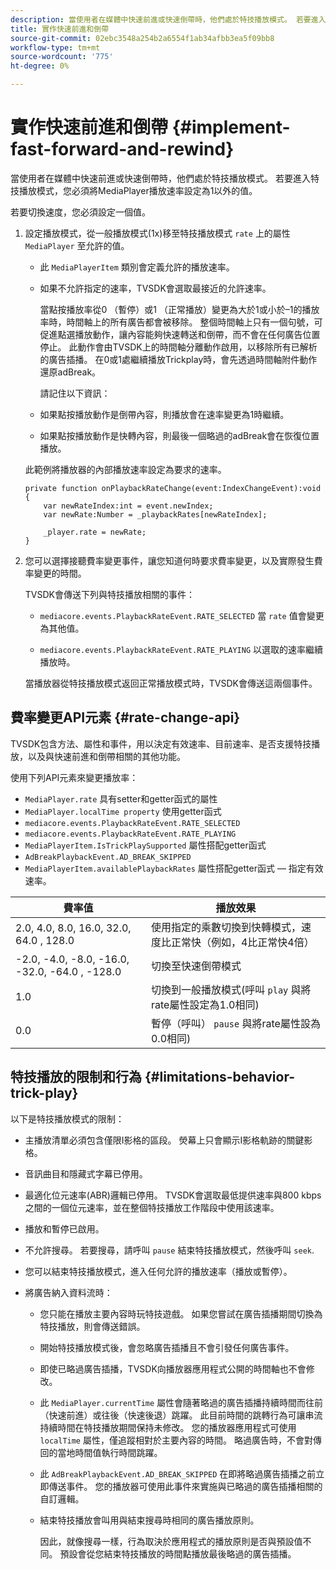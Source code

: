 ```yaml
---
description: 當使用者在媒體中快速前進或快速倒帶時，他們處於特技播放模式。 若要進入特技播放模式，您必須將MediaPlayer播放速率設定為1以外的值。
title: 實作快速前進和倒帶
source-git-commit: 02ebc3548a254b2a6554f1ab34afbb3ea5f09bb8
workflow-type: tm+mt
source-wordcount: '775'
ht-degree: 0%

---
```


# 實作快速前進和倒帶 {#implement-fast-forward-and-rewind}

當使用者在媒體中快速前進或快速倒帶時，他們處於特技播放模式。 若要進入特技播放模式，您必須將MediaPlayer播放速率設定為1以外的值。

若要切換速度，您必須設定一個值。

1. 設定播放模式，從一般播放模式(1x)移至特技播放模式 `rate` 上的屬性 `MediaPlayer` 至允許的值。

   * 此 `MediaPlayerItem` 類別會定義允許的播放速率。
   * 如果不允許指定的速率，TVSDK會選取最接近的允許速率。

     當點按播放率從0 （暫停）或1 （正常播放）變更為大於1或小於–1的播放率時，時間軸上的所有廣告都會被移除。 整個時間軸上只有一個句號，可促進點選播放動作，讓內容能夠快速轉送和倒帶，而不會在任何廣告位置停止。 此動作會由TVSDK上的時間軸分離動作啟用，以移除所有已解析的廣告插播。 在0或1處繼續播放Trickplay時，會先透過時間軸附件動作還原adBreak。

     請記住以下資訊：

   * 如果點按播放動作是倒帶內容，則播放會在速率變更為1時繼續。
   * 如果點按播放動作是快轉內容，則最後一個略過的adBreak會在恢復位置播放。

   此範例將播放器的內部播放速率設定為要求的速率。

   ```
   private function onPlaybackRateChange(event:IndexChangeEvent):void { 
       var newRateIndex:int = event.newIndex; 
       var newRate:Number = _playbackRates[newRateIndex]; 
   
       _player.rate = newRate; 
   } 
   ```

1. 您可以選擇接聽費率變更事件，讓您知道何時要求費率變更，以及實際發生費率變更的時間。

   TVSDK會傳送下列與特技播放相關的事件：

   * `mediacore.events.PlaybackRateEvent.RATE_SELECTED` 當 `rate` 值會變更為其他值。

   * `mediacore.events.PlaybackRateEvent.RATE_PLAYING` 以選取的速率繼續播放時。

   當播放器從特技播放模式返回正常播放模式時，TVSDK會傳送這兩個事件。

## 費率變更API元素 {#rate-change-api}

TVSDK包含方法、屬性和事件，用以決定有效速率、目前速率、是否支援特技播放，以及與快速前進和倒帶相關的其他功能。

使用下列API元素來變更播放率：

* `MediaPlayer.rate` 具有setter和getter函式的屬性
* `MediaPlayer.localTime property` 使用getter函式
* `mediacore.events.PlaybackRateEvent.RATE_SELECTED`
* `mediacore.events.PlaybackRateEvent.RATE_PLAYING`
* `MediaPlayerItem.IsTrickPlaySupported` 屬性搭配getter函式
* `AdBreakPlaybackEvent.AD_BREAK_SKIPPED`
* `MediaPlayerItem.availablePlaybackRates` 屬性搭配getter函式 — 指定有效速率。

| 費率值 | 播放效果 |
|---|---|
| 2.0, 4.0, 8.0, 16.0, 32.0, 64.0  , 128.0 | 使用指定的乘數切換到快轉模式，速度比正常快（例如，4比正常快4倍） |
| -2.0, -4.0, -8.0, -16.0, -32.0, -64.0  , -128.0 | 切換至快速倒帶模式 |
| 1.0 | 切換到一般播放模式(呼叫 `play` 與將rate屬性設定為1.0相同) |
| 0.0 | 暫停（呼叫） `pause` 與將rate屬性設為0.0相同) |

## 特技播放的限制和行為 {#limitations-behavior-trick-play}

以下是特技播放模式的限制：

* 主播放清單必須包含僅限I影格的區段。 熒幕上只會顯示I影格軌跡的關鍵影格。
* 音訊曲目和隱藏式字幕已停用。
* 最適化位元速率(ABR)邏輯已停用。 TVSDK會選取最低提供速率與800 kbps之間的一個位元速率，並在整個特技播放工作階段中使用該速率。
* 播放和暫停已啟用。
* 不允許搜尋。 若要搜尋，請呼叫 `pause` 結束特技播放模式，然後呼叫 `seek`.

* 您可以結束特技播放模式，進入任何允許的播放速率（播放或暫停）。
* 將廣告納入資料流時：

   * 您只能在播放主要內容時玩特技遊戲。 如果您嘗試在廣告插播期間切換為特技播放，則會傳送錯誤。
   * 開始特技播放模式後，會忽略廣告插播且不會引發任何廣告事件。
   * 即使已略過廣告插播，TVSDK向播放器應用程式公開的時間軸也不會修改。
   * 此 `MediaPlayer.currentTime` 屬性會隨著略過的廣告插播持續時間而往前（快速前進）或往後（快速後退）跳躍。 此目前時間的跳轉行為可讓串流持續時間在特技播放期間保持未修改。 您的播放器應用程式可使用 `localTime` 屬性，僅追蹤相對於主要內容的時間。 略過廣告時，不會對傳回的當地時間值執行時間跳躍。

   * 此 `AdBreakPlaybackEvent.AD_BREAK_SKIPPED` 在即將略過廣告插播之前立即傳送事件。 您的播放器可使用此事件來實施與已略過的廣告插播相關的自訂邏輯。
   * 結束特技播放會叫用與結束搜尋時相同的廣告播放原則。

     因此，就像搜尋一樣，行為取決於應用程式的播放原則是否與預設值不同。 預設會從您結束特技播放的時間點播放最後略過的廣告插播。
